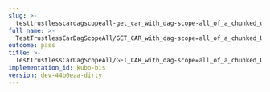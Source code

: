 ```yaml
---
slug: >-
  testtrustlesscardagscopeall-get_car_with_dag-scope-all_of_a_chunked_unixfs_file_(format-car)
full_name: >-
  TestTrustlessCarDagScopeAll/GET_CAR_with_dag-scope=all_of_a_chunked_UnixFS_file_(format=car)
outcome: pass
title: >-
  TestTrustlessCarDagScopeAll/GET_CAR_with_dag-scope=all_of_a_chunked_UnixFS_file_(format=car)
implementation_id: kubo-bis
version: dev-44b0eaa-dirty
---
```


